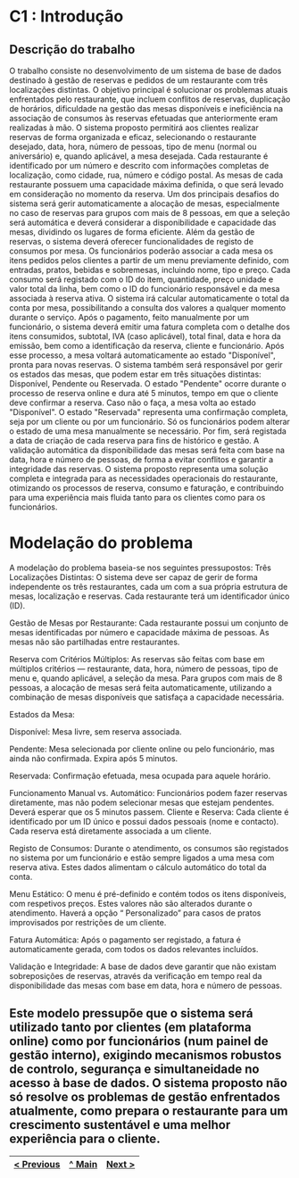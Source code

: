 # C1 : Introdução
## Descrição do trabalho
O trabalho consiste no desenvolvimento de um sistema de base de dados destinado à gestão de reservas e pedidos de um restaurante com três localizações distintas. O objetivo principal é solucionar os problemas atuais enfrentados pelo restaurante, que incluem conflitos de reservas, duplicação de horários, dificuldade na gestão das mesas disponíveis e ineficiência na associação de consumos às reservas efetuadas que anteriormente eram realizadas à mão.
O sistema proposto permitirá aos clientes realizar reservas de forma organizada e eficaz, selecionando o restaurante desejado, data, hora, número de pessoas, tipo de menu (normal ou aniversário) e, quando aplicável, a mesa desejada. Cada restaurante é identificado por um número e descrito com informações completas de localização, como cidade, rua, número e código postal. As mesas de cada restaurante possuem uma capacidade máxima definida, o que será levado em consideração no momento da reserva.
Um dos principais desafios do sistema será gerir automaticamente a alocação de mesas, especialmente no caso de reservas para grupos com mais de 8 pessoas, em que a seleção será automática e deverá considerar a disponibilidade e capacidade das mesas, dividindo os lugares de forma eficiente.
Além da gestão de reservas, o sistema deverá oferecer funcionalidades de registo de consumos por mesa. Os funcionários poderão associar a cada mesa os itens pedidos pelos clientes a partir de um menu previamente definido, com entradas, pratos, bebidas e sobremesas, incluindo nome, tipo e preço. Cada consumo será registado com o ID do item, quantidade, preço unidade e valor total da linha, bem como o ID do funcionário responsável e da mesa associada à reserva ativa.
O sistema irá calcular automaticamente o total da conta por mesa, possibilitando a consulta dos valores a qualquer momento durante o serviço. Após o pagamento, feito manualmente por um funcionário, o sistema deverá emitir uma fatura completa com o detalhe dos itens consumidos, subtotal, IVA (caso aplicável), total final, data e hora da emissão, bem como a identificação da reserva, cliente e funcionário. Após esse processo, a mesa voltará automaticamente ao estado "Disponível", pronta para novas reservas.
O sistema também será responsável por gerir os estados das mesas, que podem estar em três situações distintas: Disponível, Pendente ou Reservada. O estado "Pendente" ocorre durante o processo de reserva online e dura até 5 minutos, tempo em que o cliente deve confirmar a reserva. Caso não o faça, a mesa volta ao estado "Disponível". O estado "Reservada" representa uma confirmação completa, seja por um cliente ou por um funcionário. Só os funcionários podem alterar o estado de uma mesa manualmente se necessário.
Por fim, será registada a data de criação de cada reserva para fins de histórico e gestão. A validação automática da disponibilidade das mesas será feita com base na data, hora e número de pessoas, de forma a evitar conflitos e garantir a integridade das reservas.
O sistema proposto representa uma solução completa e integrada para as necessidades operacionais do restaurante, otimizando os processos de reserva, consumo e faturação, e contribuindo para uma experiência mais fluida tanto para os clientes como para os funcionários.

# Modelação do problema
A modelação do problema baseia-se nos seguintes pressupostos:
Três Localizações Distintas: O sistema deve ser capaz de gerir de forma independente os três restaurantes, cada um com a sua própria estrutura de mesas, localização e reservas. Cada restaurante terá um identificador único (ID).


Gestão de Mesas por Restaurante: Cada restaurante possui um conjunto de mesas identificadas por número e capacidade máxima de pessoas. As mesas não são partilhadas entre restaurantes.


Reserva com Critérios Múltiplos: As reservas são feitas com base em múltiplos critérios — restaurante, data, hora, número de pessoas, tipo de menu e, quando aplicável, a seleção da mesa. Para grupos com mais de 8 pessoas, a alocação de mesas será feita automaticamente, utilizando a combinação de mesas disponíveis que satisfaça a capacidade necessária.


Estados da Mesa:


Disponível: Mesa livre, sem reserva associada.


Pendente: Mesa selecionada por cliente online ou pelo funcionário, mas ainda não confirmada. Expira após 5 minutos.


Reservada: Confirmação efetuada, mesa ocupada para aquele horário.


Funcionamento Manual vs. Automático: Funcionários podem fazer reservas diretamente, mas não podem selecionar mesas que estejam pendentes. Deverá esperar que os 5 minutos passem. 
Cliente e Reserva: Cada cliente é identificado por um ID único e possui dados pessoais (nome e contacto). Cada reserva está diretamente associada a um cliente.


Registo de Consumos: Durante o atendimento, os consumos são registados no sistema por um funcionário e estão sempre ligados a uma mesa com reserva ativa. Estes dados alimentam o cálculo automático do total da conta.


Menu Estático: O menu é pré-definido e contém todos os itens disponíveis, com respetivos preços. Estes valores não são alterados durante o atendimento. Haverá a opção “ Personalizado” para casos de pratos improvisados por restrições de um cliente.


Fatura Automática: Após o pagamento ser registado, a fatura é automaticamente gerada, com todos os dados relevantes incluídos.


Validação e Integridade: A base de dados deve garantir que não existam sobreposições de reservas, através da verificação em tempo real da disponibilidade das mesas com base em data, hora e número de pessoas.


Este modelo pressupõe que o sistema será utilizado tanto por clientes (em plataforma online) como por funcionários (num painel de gestão interno), exigindo mecanismos robustos de controlo, segurança e simultaneidade no acesso à base de dados. O sistema proposto não só resolve os problemas de gestão enfrentados atualmente, como prepara o restaurante para um crescimento sustentável e uma melhor experiência para o cliente.
---
[< Previous](rei00.md) | [^ Main](/../../) | [Next >](rei02.md)
:--- | :---: | ---: 
